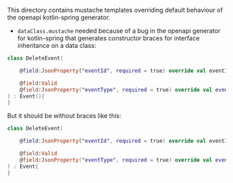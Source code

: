 This directory contains mustache templates overriding default behaviour of the openapi kotlin-spring generator.
* `dataClass.mustache` needed because of a bug in the openapi generator for kotlin-spring that generates constructor braces for interface inheritance on a data class:

```kotlin
class DeleteEvent(

    @field:JsonProperty("eventId", required = true) override val eventId: kotlin.String,

    @field:Valid
    @field:JsonProperty("eventType", required = true) override val eventType: EventType
) : Event(){
}
```
But it should be without braces like this:
```kotlin
class DeleteEvent(

    @field:JsonProperty("eventId", required = true) override val eventId: kotlin.String,

    @field:Valid
    @field:JsonProperty("eventType", required = true) override val eventType: EventType
) : Event{
}
```
